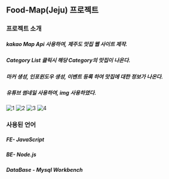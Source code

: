 ## Food-Map(Jeju) 프로젝트
### 프로젝트 소개
##### kakao Map Api 사용하여, 제주도 맛집 웹 사이트 제작.
##### Category List 클릭시 해당 Category의 맛집이 나온다.
##### 마커 생성, 인포윈도우 생성, 이벤트 등록 하여 맛집에 대한 정보가 나온다.
##### 유튜브 썸네일 사용하여, img 사용하였다.
![1](https://github.com/rlaxodn322/last-Food-Map/assets/133329997/20aa3489-6fbd-4269-b70c-330f3d7692c1)
![2](https://github.com/rlaxodn322/last-Food-Map/assets/133329997/3eab7859-a9b2-44ee-a618-92ad5136417a)
![3](https://github.com/rlaxodn322/last-Food-Map/assets/133329997/3b263540-a551-4f01-8944-2340054f1e39)
![4](https://github.com/rlaxodn322/last-Food-Map/assets/133329997/dc1e338c-81ca-460b-8c23-923157475df1)
### 사용된 언어
##### FE- JavaScript
##### BE- Node.js
##### DataBase - Mysql Workbench
